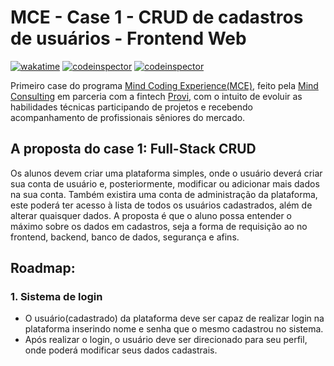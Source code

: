 # MCE - Case 1 - CRUD de cadastros de usuários - Frontend Web

[![wakatime](https://wakatime.com/badge/github/savio591/mce-onboarding-web.svg)](https://wakatime.com/badge/github/savio591/mce-onboarding-web)
[![codeinspector](https://www.code-inspector.com/project/24069/score/svg)](https://frontend.code-inspector.com/public/project/24069/mce-onboarding-web/dashboard)
[![codeinspector](https://www.code-inspector.com/project/24069/status/svg)](https://frontend.code-inspector.com/public/project/24069/mce-onboarding-web/dashboard)

Primeiro case do programa [Mind Coding Experience(MCE)](https://conteudos.provi.com.br/mind-coding-experience/), feito pela [Mind Consulting](https://mindconsulting.com.br/) em parceria com a fintech [Provi](https://provi.com.br), com o intuito de evoluir as habilidades técnicas participando de projetos e recebendo acompanhamento de profissionais sêniores do mercado.

## A proposta do case 1: Full-Stack CRUD

Os alunos devem criar uma plataforma simples, onde o usuário deverá criar sua conta de usuário e, posteriormente, modificar ou adicionar mais dados na sua conta. Também existira uma conta de administração da plataforma, este poderá ter acesso à lista de todos os usuários cadastrados, além de alterar quaisquer dados. A proposta é que o aluno possa entender o máximo sobre os dados em cadastros, seja a forma de requisição ao no frontend, backend, banco de dados, segurança e afins.

## Roadmap:

### 1. Sistema de login

* O usuário(cadastrado) da plataforma deve ser capaz de realizar login na plataforma inserindo nome e senha que o mesmo cadastrou no sistema.
* Após realizar o login, o usuário deve ser direcionado para seu perfil, onde poderá modificar seus dados cadastrais.
